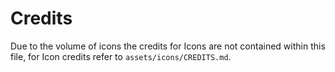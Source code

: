 # Credits

Due to the volume of icons the credits for Icons are not contained within this file, for Icon credits refer to `assets/icons/CREDITS.md`.
